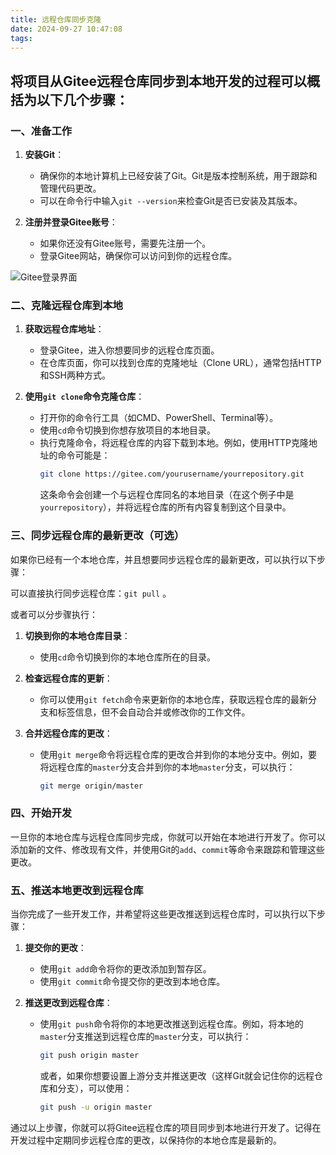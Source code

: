 ```yaml
---
title: 远程仓库同步克隆
date: 2024-09-27 10:47:08
tags:
---
```

## 将项目从Gitee远程仓库同步到本地开发的过程可以概括为以下几个步骤：

### 一、准备工作

1. **安装Git**：
   - 确保你的本地计算机上已经安装了Git。Git是版本控制系统，用于跟踪和管理代码更改。
   - 可以在命令行中输入`git --version`来检查Git是否已安装及其版本。

2. **注册并登录Gitee账号**：
   - 如果你还没有Gitee账号，需要先注册一个。
   - 登录Gitee网站，确保你可以访问到你的远程仓库。

![Gitee登录界面](https://foruda.gitee.com/images/1725608952816989143/26f35976_484447.png "屏幕截图")

### 二、克隆远程仓库到本地

1. **获取远程仓库地址**：
   - 登录Gitee，进入你想要同步的远程仓库页面。
   - 在仓库页面，你可以找到仓库的克隆地址（Clone URL），通常包括HTTP和SSH两种方式。

2. **使用`git clone`命令克隆仓库**：
   - 打开你的命令行工具（如CMD、PowerShell、Terminal等）。
   - 使用`cd`命令切换到你想存放项目的本地目录。
   - 执行克隆命令，将远程仓库的内容下载到本地。例如，使用HTTP克隆地址的命令可能是：
     ```bash
     git clone https://gitee.com/yourusername/yourrepository.git
     ```
     这条命令会创建一个与远程仓库同名的本地目录（在这个例子中是`yourrepository`），并将远程仓库的所有内容复制到这个目录中。

### 三、同步远程仓库的最新更改（可选）

如果你已经有一个本地仓库，并且想要同步远程仓库的最新更改，可以执行以下步骤：

可以直接执行同步远程仓库：`git pull` 。

或者可以分步骤执行：

1. **切换到你的本地仓库目录**：
   - 使用`cd`命令切换到你的本地仓库所在的目录。

2. **检查远程仓库的更新**：
   - 你可以使用`git fetch`命令来更新你的本地仓库，获取远程仓库的最新分支和标签信息，但不会自动合并或修改你的工作文件。

3. **合并远程仓库的更改**：
   - 使用`git merge`命令将远程仓库的更改合并到你的本地分支中。例如，要将远程仓库的`master`分支合并到你的本地`master`分支，可以执行：
     ```bash
     git merge origin/master
     ```

### 四、开始开发

一旦你的本地仓库与远程仓库同步完成，你就可以开始在本地进行开发了。你可以添加新的文件、修改现有文件，并使用Git的`add`、`commit`等命令来跟踪和管理这些更改。

### 五、推送本地更改到远程仓库

当你完成了一些开发工作，并希望将这些更改推送到远程仓库时，可以执行以下步骤：

1. **提交你的更改**：
   - 使用`git add`命令将你的更改添加到暂存区。
   - 使用`git commit`命令提交你的更改到本地仓库。

2. **推送更改到远程仓库**：
   - 使用`git push`命令将你的本地更改推送到远程仓库。例如，将本地的`master`分支推送到远程仓库的`master`分支，可以执行：
     ```bash
     git push origin master
     ```
     或者，如果你想要设置上游分支并推送更改（这样Git就会记住你的远程仓库和分支），可以使用：
     ```bash
     git push -u origin master
     ```

通过以上步骤，你就可以将Gitee远程仓库的项目同步到本地进行开发了。记得在开发过程中定期同步远程仓库的更改，以保持你的本地仓库是最新的。